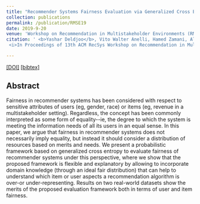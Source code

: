 ```yaml
---
title: "Recommender Systems Fairness Evaluation via Generalized Cross Entropy"
collection: publications
permalink: /publication/RMSE19
date: 2019-9-20
venue: 'Workshop on Recommendation in Multistakeholder Environments (RMSE) at 13th ACM Conference on Recommender Systems'
citation: ' <b>Yashar Deldjoo</b>, Vito Walter Anelli, Hamed Zamani, Alejandro Bellogin, Tommaso Di Noia
 <i>In Proceedings of 13th ACM RecSys Workshop on Recommendation in Multistakeholder Environments, 2019</i> (RMSE@RecSys'19).'

---
```



[[DOI]](http://ceur-ws.org/Vol-2440/short3.pdf) [[bibtex]](https://github.com/yasdel/yasdel.github.io/tree/master/_publications/RMSE19.bib)


## Abstract

Fairness in recommender systems has been considered with respect to sensitive attributes of users (eg, gender, race) or items (eg, revenue in a multistakeholder setting). Regardless, the concept has been commonly interpreted as some form of equality--ie, the degree to which the system is meeting the information needs of all its users in an equal sense. In this paper, we argue that fairness in recommender systems does not necessarily imply equality, but instead it should consider a distribution of resources based on merits and needs.
We present a probabilistic framework based on generalized cross entropy to evaluate fairness of recommender systems under this perspective, where we show that the proposed framework is flexible and explanatory by allowing to incorporate domain knowledge (through an ideal fair distribution) that can help to understand which item or user aspects a recommendation algorithm is over-or under-representing. Results on two real-world datasets show the merits of the proposed evaluation framework both in terms of user and item fairness.
